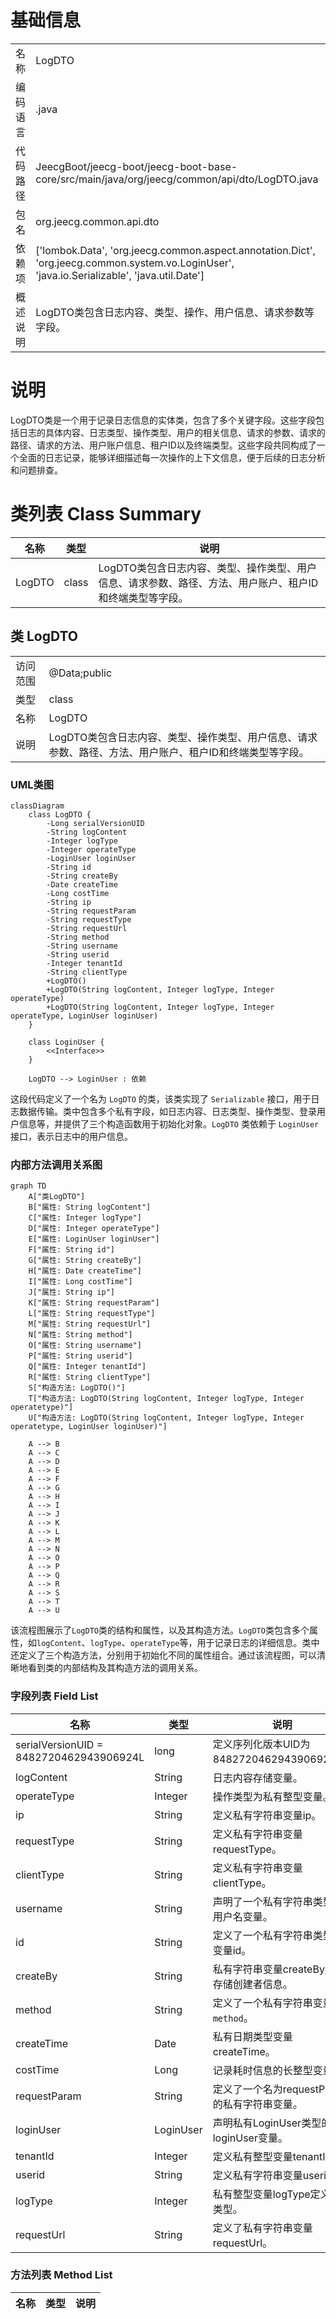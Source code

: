 # 基础信息

|      |      |
|------|------|
| 名称 | LogDTO |
| 编码语言 | .java |
| 代码路径 | JeecgBoot/jeecg-boot/jeecg-boot-base-core/src/main/java/org/jeecg/common/api/dto/LogDTO.java |
| 包名 | org.jeecg.common.api.dto |
| 依赖项 | ['lombok.Data', 'org.jeecg.common.aspect.annotation.Dict', 'org.jeecg.common.system.vo.LoginUser', 'java.io.Serializable', 'java.util.Date'] |
| 概述说明 | LogDTO类包含日志内容、类型、操作、用户信息、请求参数等字段。 |

# 说明

LogDTO类是一个用于记录日志信息的实体类，包含了多个关键字段。这些字段包括日志的具体内容、日志类型、操作类型、用户的相关信息、请求的参数、请求的路径、请求的方法、用户账户信息、租户ID以及终端类型。这些字段共同构成了一个全面的日志记录，能够详细描述每一次操作的上下文信息，便于后续的日志分析和问题排查。

# 类列表 Class Summary

| 名称   | 类型  | 说明 |
|-------|------|-------------|
| LogDTO | class | LogDTO类包含日志内容、类型、操作类型、用户信息、请求参数、路径、方法、用户账户、租户ID和终端类型等字段。 |



## 类 LogDTO

|      |      |
|------|------|
| 访问范围 | @Data;public |
| 类型 | class |
| 名称 | LogDTO |
| 说明 | LogDTO类包含日志内容、类型、操作类型、用户信息、请求参数、路径、方法、用户账户、租户ID和终端类型等字段。 |


### UML类图

```mermaid
classDiagram
    class LogDTO {
        -Long serialVersionUID
        -String logContent
        -Integer logType
        -Integer operateType
        -LoginUser loginUser
        -String id
        -String createBy
        -Date createTime
        -Long costTime
        -String ip
        -String requestParam
        -String requestType
        -String requestUrl
        -String method
        -String username
        -String userid
        -Integer tenantId
        -String clientType
        +LogDTO()
        +LogDTO(String logContent, Integer logType, Integer operateType)
        +LogDTO(String logContent, Integer logType, Integer operateType, LoginUser loginUser)
    }

    class LoginUser {
        <<Interface>>
    }

    LogDTO --> LoginUser : 依赖
```

这段代码定义了一个名为 `LogDTO` 的类，该类实现了 `Serializable` 接口，用于日志数据传输。类中包含多个私有字段，如日志内容、日志类型、操作类型、登录用户信息等，并提供了三个构造函数用于初始化对象。`LogDTO` 类依赖于 `LoginUser` 接口，表示日志中的用户信息。


### 内部方法调用关系图

```mermaid
graph TD
    A["类LogDTO"]
    B["属性: String logContent"]
    C["属性: Integer logType"]
    D["属性: Integer operateType"]
    E["属性: LoginUser loginUser"]
    F["属性: String id"]
    G["属性: String createBy"]
    H["属性: Date createTime"]
    I["属性: Long costTime"]
    J["属性: String ip"]
    K["属性: String requestParam"]
    L["属性: String requestType"]
    M["属性: String requestUrl"]
    N["属性: String method"]
    O["属性: String username"]
    P["属性: String userid"]
    Q["属性: Integer tenantId"]
    R["属性: String clientType"]
    S["构造方法: LogDTO()"]
    T["构造方法: LogDTO(String logContent, Integer logType, Integer operatetype)"]
    U["构造方法: LogDTO(String logContent, Integer logType, Integer operatetype, LoginUser loginUser)"]

    A --> B
    A --> C
    A --> D
    A --> E
    A --> F
    A --> G
    A --> H
    A --> I
    A --> J
    A --> K
    A --> L
    A --> M
    A --> N
    A --> O
    A --> P
    A --> Q
    A --> R
    A --> S
    A --> T
    A --> U
```

该流程图展示了`LogDTO`类的结构和属性，以及其构造方法。`LogDTO`类包含多个属性，如`logContent`、`logType`、`operateType`等，用于记录日志的详细信息。类中还定义了三个构造方法，分别用于初始化不同的属性组合。通过该流程图，可以清晰地看到类的内部结构及其构造方法的调用关系。

### 字段列表 Field List

| 名称  | 类型  | 说明 |
|-------|-------|------|
| serialVersionUID = 8482720462943906924L | long | 定义序列化版本UID为8482720462943906924L。 |
| logContent | String | 日志内容存储变量。 |
| operateType | Integer | 操作类型为私有整型变量。 |
| ip | String | 定义私有字符串变量ip。 |
| requestType | String | 定义私有字符串变量requestType。 |
| clientType | String | 定义私有字符串变量clientType。 |
| username | String | 声明了一个私有字符串类型的用户名变量。 |
| id | String | 定义了一个私有字符串类型的变量id。 |
| createBy | String | 私有字符串变量createBy用于存储创建者信息。 |
| method | String | 定义了一个私有字符串变量`method`。 |
| createTime | Date | 私有日期类型变量createTime。 |
| costTime | Long | 记录耗时信息的长整型变量。 |
| requestParam | String | 定义了一个名为requestParam的私有字符串变量。 |
| loginUser | LoginUser | 声明私有LoginUser类型的loginUser变量。 |
| tenantId | Integer | 定义私有整型变量tenantId。 |
| userid | String | 定义私有字符串变量userid。 |
| logType | Integer | 私有整型变量logType定义日志类型。 |
| requestUrl | String | 定义了私有字符串变量requestUrl。 |

### 方法列表 Method List

| 名称  | 类型  | 说明 |
|-------|-------|------|




